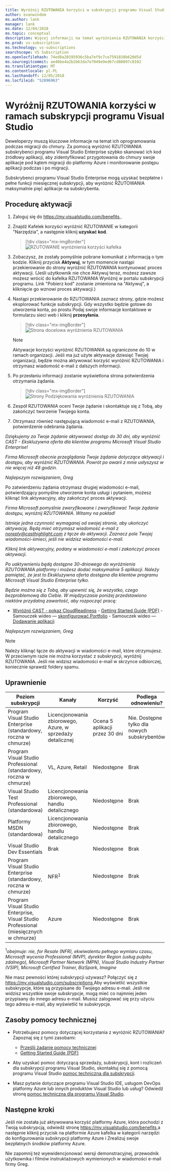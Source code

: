 ```yaml
---
title: Wyróżnij RZUTOWANIA korzyści w subskrypcji programu Visual Studio | Dokumentacja firmy Microsoft
author: evanwindom
ms.author: lank
manager: lank
ms.date: 12/04/2018
ms.topic: conceptual
description: Więcej informacji na temat wyróżnienia RZUTOWANIA korzyści dostępne w wybranych subskrypcjach programu Visual Studio
ms.prod: vs-subscription
ms.technology: vs-subscriptions
searchscope: VS Subscription
ms.openlocfilehash: 74ed8a20195936c5ba7ef9c7ce7591838b620d5d
ms.sourcegitcommit: ae46be4a2b2b63da7e7049e9ed67cd80897c8102
ms.translationtype: MT
ms.contentlocale: pl-PL
ms.lasthandoff: 12/05/2018
ms.locfileid: "52896963"
---
```

# <a name="the-cast-highlight-benefit-in-visual-studio-subscriptions"></a>Wyróżnij RZUTOWANIA korzyści w ramach subskrypcji programu Visual Studio

Deweloperzy muszą kluczowe informacje na temat ich oprogramowania podczas migracji do chmury. Za pomocą wyróżnić RZUTOWANIA subskrybenci programu Visual Studio Enterprise szybko skanować ich kod źródłowy aplikacji, aby zidentyfikować przygotowania do chmury swoje aplikacje pod kątem migracji do platformy Azure i monitorowanie postępu aplikacji podczas i po migracji.  

Subskrybenci programu Visual Studio Enterprise mogą uzyskać bezpłatne i pełne funkcji miesięcznej subskrypcji, aby wyróżnić RZUTOWANIA maksymalnie pięć aplikacje na subskrybenta. 


## <a name="activation-steps"></a>Procedurę aktywacji

1. Zaloguj się do [ https://my.visualstudio.com/benefits ](https://my.visualstudio.com/benefits?wt.mc_id=o~msft~docs).

2. Znajdź Kafelek korzyści wyróżnić RZUTOWANIE w kategorii "Narzędzia", a następnie kliknij **uzyskać kod**.

   > [!div class="mx-imgBorder"]
   > ![RZUTOWANIE wyróżnienia korzyści kafelka](_img/vs-cast-highlight/vs-cast-highlight-tile.png)

   
0. Zobaczysz, że zostały pomyślnie pobrane komunikat z informacją o tym kodzie.  Kliknij przycisk **Aktywuj**, w tym momencie nastąpi przekierowanie do strony wyróżnić RZUTOWANIA kontynuować proces aktywacji.  (Jeśli użytkownik nie chce Aktywuj teraz, możesz zawsze możesz wrócić do kafelka RZUTOWANIA Wyróżnij w portalu subskrypcji programu.  Link "Pobierz kod" zostanie zmieniona na "Aktywuj", a kliknięcie go wznowi proces aktywacji.)

0. Nastąpi przekierowanie do RZUTOWANIA zaznacz strony, gdzie możesz eksplorować funkcje subskrypcji.  Gdy wszystko będzie gotowe do utworzenia konta, po prostu Podaj swoje informacje kontaktowe w formularzu sieci web i kliknij **przesyłania**.

    > [!div class="mx-imgBorder"]
    > ![Strona docelowa wyróżnienia RZUTOWANIA](_img/vs-cast-highlight/vs-cast-highlight-landing.png)

   > [!NOTE]
   > Aktywacje korzyści wyróżnić RZUTOWANIA są ograniczone do 10 w ramach organizacji.  Jeśli ma już użyte aktywacje dziesięć Twojej organizacji, będzie można aktywować korzyść wyróżnić RZUTOWANIA i otrzymasz wiadomość e-mail z dalszych informacji.

 0. Po przesłaniu informacji zostanie wyświetlona strona potwierdzenia otrzymania żądania.    

    > [!div class="mx-imgBorder"]
    > ![Strony Podziękowania wyróżnienia RZUTOWANIA](_img/vs-cast-highlight/vs-cast-highlight-thankyou.png)

0.  Zespół RZUTOWANIA oceni Twoje żądanie i skontaktuje się z Tobą, aby zakończyć tworzenie Twojego konta.  

0.  Otrzymasz również następującą wiadomość e-mail z RZUTOWANIA, potwierdzenie odebrania żądania.

   *Dziękujemy za Twoje żądanie aktywować dostęp do 30 dni, aby wyróżnić CAST - Ekskluzywna oferta dla klientów programu Microsoft Visual Studio Enterprise!*  

   *Firma Microsoft obecnie przeglądania Twoje żądanie dotyczące aktywacji i dostępu, aby wyróżnić RZUTOWANIA. Powrót po awarii z mnie usłyszysz w nie więcej niż 48 godzin.*

   *Najlepszym rozwiązaniem,*
   *Greg*


Po zatwierdzeniu żądania otrzymasz drugiej wiadomości e-mail, potwierdzający pomyślne utworzenie konta usługi i pytaniem, możesz kliknąć link aktywacyjny, aby zakończyć proces aktywacji. 

   *Firma Microsoft pomyślnie zweryfikowane i zweryfikować Twoje żądanie dostępu, wyróżnij RZUTOWANIA. Witamy na pokład!*

   *Istnieje jedna czynność wymaganej od swojej stronie, aby ukończyć aktywację. Będą mieć otrzymasz wiadomość e-mail z noreply@casthighlight.com z łącze do aktywacji. Zaznacz pole Twojej wiadomości-śmieci, jeśli nie widzisz wiadomości e-mail.*

   *Kliknij link aktywacyjny, podany w wiadomości e-mail i zakończyć proces aktywacji.*

   *Po uaktywnieniu będą dostępne 30-dniowego do wyróżnienia RZUTOWANIA platformy i możesz dodać maksymalnie 5 aplikacji. Należy pamiętać, że jest to Ekskluzywna oferta dostępna dla klientów programu Microsoft Visual Studio Enterprise tylko.*

   *Będzie można się z Tobą, aby upewnić się, że wszystko, czego bezproblemową dla Ciebie. W międzyczasie poniżej przedstawiono niektóre przydatną zawartość, aby rozpocząć pracę:*

   - [Wyróżnij CAST - pokaz CloudReadiness](https://www.youtube.com/watch?v=wFUpAzn1Iu8&feature=youtu.be)
    -   [Getting Started Guide (PDF)](https://casthighlight.com/Getting-Started-Guide.pdf)
    -   Samouczek wideo — [skonfigurować Portfolio](https://www.youtube.com/watch?v=MDm8ln4vuGE)
    -   Samouczek wideo — [Dodawanie aplikacji](https://www.youtube.com/watch?v=x-7Dsn3Rmw4)
    
   *Najlepszym rozwiązaniem,*
   *Greg*


   > [!NOTE]
   > Należy kliknąć łącze do aktywacji w wiadomości e-mail, które otrzymujesz.  W przeciwnym razie nie można korzystać z subskrypcji, wyróżnij RZUTOWANIA. Jeśli nie widzisz wiadomości e-mail w skrzynce odbiorczej, koniecznie sprawdź foldery spamu.


## <a name="eligibility"></a>Uprawnienie

| Poziom subskrypcji                                                 |     Kanały                                            | Korzyść                                                          | Podlega odnowieniu?    |
|--------------------------------------------------------------------|---------------------------------------------------------|------------------------------------------------------------------|---------------|
| Program Visual Studio Enterprise (standardowy, roczna w chmurze)   | Licencjonowania zbiorowego, Azure, w sprzedaży detalicznej | Ocena 5 aplikacji przez 30 dni|  Nie.  Dostępne tylko dla nowych subskrybentów          |
| Program Visual Studio Professional (standardowy, roczna w chmurze) | VL, Azure, Retail                                       | Niedostępne                                                             |  Brak          |
| Visual Studio Test Professional (standardowa)                         | Licencjonowania zbiorowego, handlu detalicznego                                              | Niedostępne                                             |  Brak           |
| Platformy MSDN (standardowa)                                          | Licencjonowania zbiorowego, handlu detalicznego                                              | Niedostępne                                              |  Brak          |
| Visual Studio Dev Essentials | Brak  | Niedostępne | Brak |
| Program Visual Studio Enterprise (standardowy, roczna w chmurze)  | NFR<sup>1</sup> |Niedostępne  | Brak |
| Program Visual Studio Enterprise, Visual Studio Professional (miesięcznych w chmurze) | Azure | Niedostępne | Brak |



<sup>1</sup>*obejmuje: nie, for Resale (NFR), ekwiwalentu pełnego wymiaru czasu, Microsoft wycenia Professional (MVP), dyrektor Region (usług pulpitu zdalnego), Microsoft Partner Network (MPN), Visual Studio Industry Partner (VSIP), Microsoft Certified Trainer, BizSpark, Imagine*



Nie masz pewności której subskrypcji używasz?  Połączyć się z [ https://my.visualstudio.com/subscriptions ](https://my.visualstudio.com/subscriptions?wt.mc_id=o~msft~docs) Aby wyświetlić wszystkie subskrypcje, które są przypisane do Twojego adresu e-mail. Jeśli nie widzisz wszystkie swoje subskrypcje, mogą mieć co najmniej jeden przypisany do innego adresu e-mail.  Musisz zalogować się przy użyciu tego adresu e-mail, aby wyświetlić te subskrypcje.

## <a name="support-resources"></a>Zasoby pomocy technicznej
-  Potrzebujesz pomocy dotyczącej korzystania z wyróżnić RZUTOWANIA?  Zapoznaj się z tymi zasobami:
    - [Prześlij żądanie pomocy technicznej](https://casthighlight.com/support/)
    - [Getting Started Guide (PDF)](https://casthighlight.com/Getting-Started-Guide.pdf)

-  Aby uzyskać pomoc dotyczącą sprzedaży, subskrypcji, kont i rozliczeń dla subskrypcji programu Visual Studio, skontaktuj się z pomocą programu Visual Studio [pomoc techniczna dla subskrypcji](https://visualstudio.microsoft.com/subscriptions/support/).
-  Masz pytanie dotyczące programu Visual Studio IDE, usługom DevOps platformy Azure lub innych produktów Visual Studio lub usług?  Odwiedź stronę [pomoc techniczna dla programu Visual Studio](https://visualstudio.microsoft.com/support/).

## <a name="next-steps"></a>Następne kroki

Jeśli nie została już aktywowana korzyść platformy Azure, która pochodzi z Twoją subskrypcją, odwiedź stronę [ https://my.visualstudio.com/benefits ](https://my.visualstudio.com/benefits?wt.mc_id=o~msft~docs) a następnie kliknij przycisk na platformie Azure kafelka w kategorii narzędzi do konfigurowania subskrypcji platformy Azure i Zrealizuj swoje bezpłatnych środków platformy Azure.

Nie zapomnij też wyewidencjonować wersji demonstracyjnej, przewodnik użytkownika i filmów instruktażowych wymienionych w wiadomości e-mail firmy Greg. 